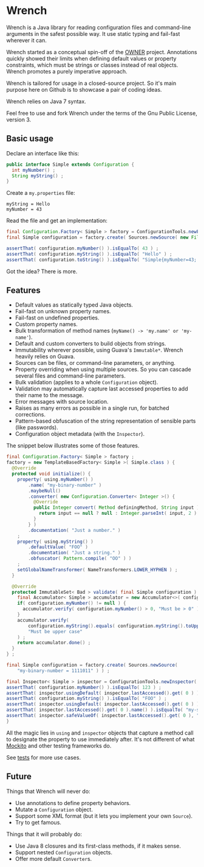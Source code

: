 Wrench
======

Wrench is a Java library for reading configuration files and command-line arguments in the safest possible way. It use static typing and fail-fast wherever it can.

Wrench started as a conceptual spin-off of the [OWNER](https://github.com/lviggiano/owner) project. Annotations quickly showed their limits when defining default values or property constraints, which must be strings or classes instead of real objects. Wrench promotes a purely imperative approach.    

Wrench is tailored for usage in a closed-source project. So it's main purpose here on Github is to showcase a pair of coding ideas.

Wrench relies on Java 7 syntax. 
 
Feel free to use and fork Wrench under the terms of the Gnu Public License, version 3.


Basic usage
-----------

Declare an interface like this:

```java
public interface Simple extends Configuration {
  int myNumber() ;
  String myString() ;
}
```

Create a `my.properties` file:

```properties
myString = Hello
myNumber = 43
```

Read the file and get an implementation:

```java
final Configuration.Factory< Simple > factory = ConfigurationTools.newFactory( Simple.class ) ;
final Simple configuration = factory.create( Sources.newSource( new File( "my.properties" ) ) ;

assertThat( configuration.myNumber() ).isEqualTo( 43 ) ;
assertThat( configuration.myString() ).isEqualTo( "Hello" ) ;
assertThat( configuration.toString() ).isEqualTo( "Simple{myNumber=43; myString=Hello}" ) ;
```

Got the idea? There is more.

Features
--------

- Default values as statically typed Java objects.
- Fail-fast on unknown property names.
- Fail-fast on undefined properties.
- Custom property names.
- Bulk transformation of method names (`myName() -> 'my.name' or 'my-name'`).
- Default and custom converters to build objects from strings.
- Immutability wherever possible, using Guava's `Immutable*`. Wrench heavily relies on Guava.
- Sources can be files, or command-line parameters, or anything. 
- Property overriding when using multiple sources. So you can cascade several files and command-line parameters.
- Bulk validation (applies to a whole `Configuration` object).
- Validation may automatically capture last accessed properties to add their name to the message.
- Error messages with source location.
- Raises as many errors as possible in a single run, for batched corrections.
- Pattern-based obfuscation of the string representation of sensible parts (like passwords).
- Configuration object metadata (with the `Inspector`). 

The snippet below illustrates some of those features.

```java
final Configuration.Factory< Simple > factory ;
factory = new TemplateBasedFactory< Simple >( Simple.class ) {
  @Override
  protected void initialize() {
    property( using.myNumber() )
        .name( "my-binary-number" )
        .maybeNull()
        .converter( new Configuration.Converter< Integer >() {
          @Override
          public Integer convert( Method definingMethod, String input ) {
            return input == null ? null : Integer.parseInt( input, 2 ) ;
          }
        } )
        .documentation( "Just a number." )
    ;
    property( using.myString() )
        .defaultValue( "FOO" )
        .documentation( "Just a string." )
        .obfuscator( Pattern.compile( "OO" ) )
    ;
    setGlobalNameTransformer( NameTransformers.LOWER_HYPHEN ) ;
  }

  @Override
  protected ImmutableSet< Bad > validate( final Simple configuration ) {
    final Accumulator< Simple > accumulator = new Accumulator<>( configuration ) ;
    if( configuration.myNumber() != null ) {
      accumulator.verify( configuration.myNumber() > 0, "Must be > 0" ) ;
    }
    accumulator.verify(
        configuration.myString().equals( configuration.myString().toUpperCase() ),
        "Must be upper case"
    ) ;
    return accumulator.done() ;
  }
} ;

final Simple configuration = factory.create( Sources.newSource(
    "my-binary-number = 1111011" ) ) ;

final Inspector< Simple > inspector = ConfigurationTools.newInspector( configuration ) ;
assertThat( configuration.myNumber() ).isEqualTo( 123 ) ;
assertThat( inspector.usingDefault( inspector.lastAccessed().get( 0 ) ) ).isFalse() ;
assertThat( configuration.myString() ).isEqualTo( "FOO" ) ;
assertThat( inspector.usingDefault( inspector.lastAccessed().get( 0 ) ) ).isTrue() ;
assertThat( inspector.lastAccessed().get( 0 ).name() ).isEqualTo( "my-string" ) ;
assertThat( inspector.safeValueOf( inspector.lastAccessed().get( 0 ), "*" ) ) .isEqualTo( "F*" ) ;
}

```

All the magic lies in `using` and `inspector` objects that capture a method call to designate the property to use immediately after. It's not different of what [Mockito](http://mockito.org) and other testing frameworks do. 

See [tests](https://github.com/caillette/Wrench/tree/master/src/test/java/io/github/caillette/wrench/showcase) for more use cases.

Future
------

Things that Wrench will never do:
- Use annotations to define property behaviors.
- Mutate a `Configuration` object.
- Support some XML format (but it lets you implement your own `Source`).
- Try to get famous.

Things that it will probably do:
- Use Java 8 closures and its first-class methods, if it makes sense.
- Support nested `Configuration` objects.
- Offer more default `Converter`s.
